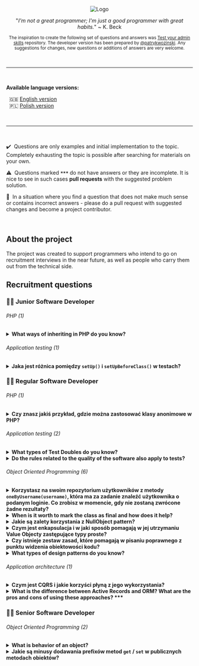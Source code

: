 <p align="center">
  <img src="https://kinsta.com/wp-content/uploads/2017/03/wordpress-developer.png" alt="Logo"/>
</p>

<p align="center">
  "<i>I'm not a great programmer; I'm just a good programmer with great habits.</i>" ~ K. Beck
</p>

<p align="center">
<sub>
  The inspiration to create the following set of questions and answers was <a href="https://github.com/trimstray/test-your-sysadmin-skills">Test your admin skills</a> repository. The developer version has been prepared by <a href="https://github.com/patrykwozinski">@patrykwozinski</a>. Any suggestions for changes, new questions or additions of answers are very welcome.
</sub>
</p>

<br>

***

<br>

<b>Available language versions:</b>
<p>
  &nbsp;&nbsp;🇬🇧 <a href="https://github.com/patrykwozinski/dev-recruitment/blob/master/README.md">English version</a>
  <br>
  &nbsp;&nbsp;🇵🇱 <a href="https://github.com/patrykwozinski/dev-recruitment/blob/master/translations/PL.md">Polish version</a>
</p>

<br>

***

<br>

:heavy_check_mark: &nbsp;Questions are only examples and initial implementation to the topic. Completely exhausting the topic is possible after searching for materials on your own.

:warning: &nbsp;Questions marked **`***`** do not have answers or they are incomplete. It is nice to see in such cases **pull requests** with the suggested problem solution.

:traffic_light: &nbsp;In a situation where you find a question that does not make much sense or contains incorrect answers - please do a pull request with suggested changes and become a project contributor.

<br>

## About the project
The project was created to support programmers who intend to go on recruitment interviews in the near future, as well as people who carry them out from the technical side.

## Recruitment questions


### 👨‍🎓 Junior Software Developer

###### PHP (1)
<details>
<summary><b>What ways of inheriting in PHP do you know?</b></summary><br>

In a PHP exists inheriting by `extends` keyword from one class. We can also inherit from many places by `Trait`.  
</details>

###### Application testing (1)
<details>
  <summary><b>Jaka jest różnica pomiędzy <code>setUp()</code> i <code>setUpBeforeClass()</code> w testach?</b></summary><br>
  
  - `setUp()` jest to metoda odpalana przed każdym kolejnym testem, po nim zaś wywoływane jest `tearDown()`
  - `setUpBeforeClass()` to metoda, która wywoływana jest przed wszystkimi testami z danej klasy testowej i po przejściu wszystkich testów uruchamiane jest `tearDownAfterClass()`
</details>


### 👨‍💻 Regular Software Developer

###### PHP (1)

<details>
  <summary><b>Czy znasz jakiś przykład, gdzie można zastosować klasy anonimowe w PHP?</b></summary><br>
  
  Świetnym miejscem do klas anonimowych są Stuby i inne test double gdzie nie interesuje nas to, jaki obiekt jest zwracany, a potrzebujemy bardzo łatwą jego implementację. Przykładowo `StubRepository` implementujący interfejs konkretnego repozytorium zależnie od tego, co przesyła nam w argumencie test, może budować odpowiednią klasę anonimową i ją zwracać.
</details>

###### Application testing (2)

<details>
  <summary><b>What types of Test Doubles do you know?</b></summary><br>

  Dummy, Fake, Stub, Spy, Mock. They are used to plug the implementation.
</details>

<details>
  <summary><b>Do the rules related to the quality of the software also apply to tests?</b></summary><br>
  
  Yes, the quality of the tests is as important as the quality of the application. It is also worth putting a lot of effort into their proper preparation, because poor quality tests are expensive to maintain and cause many problems.
  </details>

###### Object Oriented Programming (6)

<details>
  <summary><b>Korzystasz na swoim repozytorium użytkowników z metody <code>oneByUsername(username)</code>, która ma za zadanie znaleźć użytkownika o podanym loginie. Co zrobisz w momencie, gdy nie zostaną zwrócone żadne rezultaty?</b></summary><br>
  
Najlepszą opcją jest rzucenie wyjątki, gdyż tak naprawdę nie spełniono założenia poszukiwania usera. W niższych klasach należy to odpowiednio obsłużyć. Inną opcją jest zwrócenie `null`. Odpowiedzi takie jak: pusta klasa user, pusta lista, pusty array, `false` - to błąd.
</details>
  
 <details>
  <summary><b>When is it worth to mark the class as final and how does it help?</b></summary><br>
  
 At the moment when the class is already concrete - it inherits from the abstract or implements the interface. This blocks unnecessary levels of inheritance and forces the composition.
</details> 

<details>
  <summary><b>Jakie są zalety korzystania z NullObject pattern?</b></summary><br>
  
  Jest to świetne rozwiązanie problemu walki z wszędobylskimi nullami, odpalania metod na nullach i budowy wielu zbędnych ifów.
</details>

<details>
  <summary><b>Czym jest enkapsulacja i w jaki sposób pomagają w jej utrzymaniu Value Objecty zastępujące typy proste?</b></summary><br>
  
  Ukrywają one implementacje konkretnych zachowań używających natywnych funkcji języka, nadają wyższy poziom abstrakcji. Dzięki Value Objectom jesteśmy w stanie określić konkretny stopień języka naturalnego, którym będziemy posługiwać się podczas rozwoju aplikacji.
</details>  

<details>
  <summary><b>Czy istnieje zestaw zasad, które pomagają w pisaniu poprawnego z punktu widzenia obiektowości kodu?</b></summary><br>
  
 Jednym z zestawów zasad związanych z obiektowością jest **GRASP** - General Responsibility Assignment Software Principles, który składa się z dziewięciu reguł traktujących o tym w jaki sposób projektować kod i odpowiedzieć sobie na pytania: gdzie umieścić jakąś odpowiedzialność, do kogo przypisać odpowiedzialność, jak kierować zależności i wiele innych.
</details>

<details>
  <summary><b>What types of design patterns do you know?</b></summary><br>
  
  Design patterns are divided into three types:
  - **creational patterns**
  - **structural patterns**
  - **behavioral patterns**
</details>

###### Application architecture (1)

<details>
  <summary><b>Czym jest CQRS i jakie korzyści płyną z jego wykorzystania?</b></summary><br>
  
  **Command-Query Responsibility Segregation** to podział modelu na model odczytu oraz model zapisu. Wykorzystując CQRS tworzymy komendy (`Commands`) oraz zapytania (`Queries`). Komenda nigdy nie zwraca wartości, a zapytanie nigdy nie modyfikuje danych.
</details>

<details>
  <summary><b>What is the difference between Active Records and ORM? What are the pros and cons of using these approaches? ***</b></summary><br>
  
  :warning: Missing answer. Create a pull request and become a contributor!
</details>


### 👨‍🏫 Senior Software Developer

###### Object Oriented Programming (2)

<details>
  <summary><b>What is behavior of an object?</b></summary><br>  

  Behavior of an object is a thing possible to the living creature. For example `document->reassign(owner)` - we can reassign new owner of a document. Getting and setting this information is not a behavior.
</details>

<details>
  <summary><b>Jakie są minusy dodawania prefixów metod <code>get</code> / <code>set</code> w publicznych metodach obiektów?</b></summary><br>
  
  Dodawanie prefixów takich jak `get` czy `set` blokuje nam możliwość czytania odpowiedzialności klas oraz ich cech. Gettery i settery to naleciałość, która pozostała po proceduralnym podejściu i jest nieprawidłowym nawykiem, który skutkuje wynoszeniem zbyt dużych ilości informacji na zewnątrz klasy. Publiczne metody powinny określać możliwe interakcje z obiektem oraz prezentujące jego cechy.
</details>
